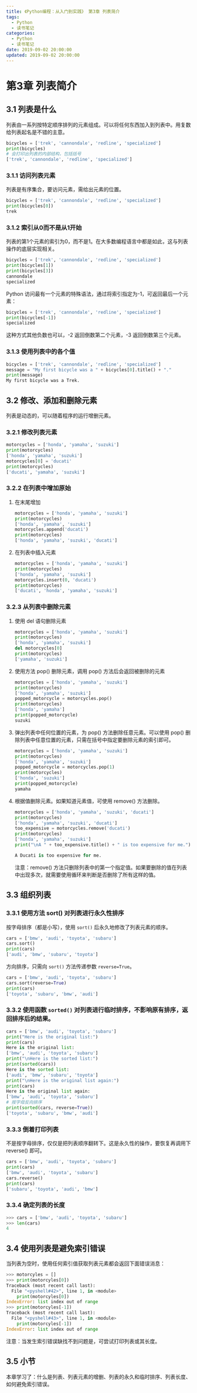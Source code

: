 ```yaml
---
title: 《Python编程：从入门到实践》 第3章 列表简介
tags:
  - Python
  - 读书笔记
categories:
  - Python
  - 读书笔记
date: 2019-09-02 20:00:00
updated: 2019-09-02 20:00:00
---
```


# 第3章 列表简介

## 3.1 列表是什么

列表由一系列按特定顺序排列的元素组成。可以将任何东西加入到列表中。用复数给列表起名是不错的主意。

```python
bicycles = ['trek', 'cannondale', 'redline', 'specialized']
print(bicycles)
# 会打印出列表的内部结构，包括括号
['trek', 'cannondale', 'redline', 'specialized']
```

### 3.1.1 访问列表元素

列表是有序集合，要访问元素，需给出元素的位置。

```python
bicycles = ['trek', 'cannondale', 'redline', 'specialized']
print(bicycles[0])
trek
```
<!-- more -->
### 3.1.2  索引从0而不是从1开始

列表的第1个元素的索引为0，而不是1。在大多数编程语言中都是如此，这与列表操作的底层实现相关。

```python
bicycles = ['trek', 'cannondale', 'redline', 'specialized']
print(bicycles[1])
print(bicycles[3])
cannondale
specialized
```

Python 访问最有一个元素的特殊语法，通过将索引指定为-1，可返回最后一个元素：

```python
bicycles = ['trek', 'cannondale', 'redline', 'specialized']
print(bicycles[-1])
specialized
```

这种方式其他负数也可以，-2 返回倒数第二个元素，-3 返回倒数第三个元素。

### 3.1.3 使用列表中的各个值

```python
bicycles = ['trek', 'cannondale', 'redline', 'specialized']
message = "My first bicycle was a " + bicycles[0].title() + "."
print(message)
My first bicycle was a Trek.
```

## 3.2 修改、添加和删除元素

列表是动态的，可以随着程序的运行增删元素。

### 3.2.1 修改列表元素

```python
motorcycles = ['honda', 'yamaha', 'suzuki']   
print(motorcycles)  
['honda', 'yamaha', 'suzuki']
motorcycles[0] = 'ducati'   
print(motorcycles)
['ducati', 'yamaha', 'suzuki']
```

### 3.2.2 在列表中增加原始

1. 在末尾增加

    ```python
    motorcycles = ['honda', 'yamaha', 'suzuki']
    print(motorcycles)
    ['honda', 'yamaha', 'suzuki']
    motorcycles.append('ducati')
    print(motorcycles)
    ['honda', 'yamaha', 'suzuki', 'ducati']	
    ```

2. 在列表中插入元素

    ```python
    motorcycles = ['honda', 'yamaha', 'suzuki']
    print(motorcycles)
    ['honda', 'yamaha', 'suzuki']
    motorcycles.insert(0, 'ducati')
    print(motorcycles)
    ['ducati', 'honda', 'yamaha', 'suzuki']
    ```

### 3.2.3 从列表中删除元素

1. 使用 del 语句删除元素

    ```python
    motorcycles = ['honda', 'yamaha', 'suzuki']
    print(motorcycles)
    ['honda', 'yamaha', 'suzuki']
    del motorcycles[0]
    print(motorcycles)
    ['yamaha', 'suzuki']
    ```

2. 使用方法 pop() 删除元素，调用 pop() 方法后会返回被删除的元素

    ```python
    motorcycles = ['honda', 'yamaha', 'suzuki']
    print(motorcycles)
    ['honda', 'yamaha', 'suzuki']
    popped_motorcycle = motorcycles.pop()
    print(motorcycles)
    ['honda', 'yamaha']
    print(popped_motorcycle)
    suzuki
    ```
    
3. 弹出列表中任何位置的元素，为 pop() 方法删除任意元素。可以使用 pop() 删除列表中任意位置的元素，只需在括号中指定要删除元素的索引即可。

    ```python
    motorcycles = ['honda', 'yamaha', 'suzuki']
    print(motorcycles)
    ['honda', 'yamaha', 'suzuki']
    popped_motorcycle = motorcycles.pop(1)
    print(motorcycles)
    ['honda', 'suzuki']
    print(popped_motorcycle)
    yamaha
    ```

4. 根据值删除元素。如果知道元素值，可使用 remove() 方法删除。
   
    ```python
    motorcycles = ['honda', 'yamaha', 'suzuki', 'ducati']
    print(motorcycles)
    ['honda', 'yamaha', 'suzuki', 'ducati']
    too_expensive = motorcycles.remove('ducati')
    print(motorcycles)
    ['honda', 'yamaha', 'suzuki']
    print("\nA " + too_expensive.title() + " is too expensive for me.")
    
    A Ducati is too expensive for me.
    ```
    注意：remove() 方法只删除列表中的第一个指定值。如果要删除的值在列表中出现多次，就需要使用循环来判断是否删除了所有这样的值。
    
## 3.3 组织列表

### 3.3.1 使用方法 sort() 对列表进行永久性排序

按字母排序（都是小写），使用 `sort()` 后永久地修改了列表元素的顺序。

```python
cars = ['bmw', 'audi', 'toyota', 'subaru']
cars.sort()
print(cars)
['audi', 'bmw', 'subaru', 'toyota']
```

方向排序，只需向 `sort()` 方法传递参数 `reverse=True`。

```python
cars = ['bmw', 'audi', 'toyota', 'subaru']
cars.sort(reverse=True)
print(cars)
['toyota', 'subaru', 'bmw', 'audi']
```

### 3.3.2 使用函数 `sorted()` 对列表进行临时排序，不影响原有排序，返回排序后的结果。

```python
cars = ['bmw', 'audi', 'toyota', 'subaru']
print("Here is the original list:")
print(cars)
Here is the original list:
['bmw', 'audi', 'toyota', 'subaru']
print("\nHere is the sorted list:")
print(sorted(cars))
Here is the sorted list:
['audi', 'bmw', 'subaru', 'toyota']
print("\nHere is the original list again:")
print(cars)
Here is the original list again:
['bmw', 'audi', 'toyota', 'subaru']
# 按字母反向排序
print(sorted(cars, reverse=True))
['toyota', 'subaru', 'bmw', 'audi']
```

### 3.3.3 倒着打印列表

不是按字母排序，仅仅是把列表顺序翻转下。这是永久性的操作，要恢复再调用下 reverse() 即可。

```python
cars = ['bmw', 'audi', 'toyota', 'subaru']
print(cars)
['bmw', 'audi', 'toyota', 'subaru']
cars.reverse()
print(cars)
['subaru', 'toyota', 'audi', 'bmw']
```

### 3.3.4 确定列表的长度

```python
>>> cars = ['bmw', 'audi', 'toyota', 'subaru']
>>> len(cars)
4
```

## 3.4 使用列表是避免索引错误

当列表为空时，使用任何索引值获取列表元素都会返回下面错误消息：

```python
>>> motorcyles = []
>>> print(motorcyles[0])
Traceback (most recent call last):
  File "<pyshell#42>", line 1, in <module>
    print(motorcyles[0])
IndexError: list index out of range
>>> print(motorcyles[-1])
Traceback (most recent call last):
  File "<pyshell#43>", line 1, in <module>
    print(motorcyles[-1])
IndexError: list index out of range
```

注意：当发生索引错误缺找不到问题是，可尝试打印列表或其长度。

## 3.5 小节

本章学习了：什么是列表、列表元素的增删、列表的永久和临时排序、列表长度、如何避免索引错误。

